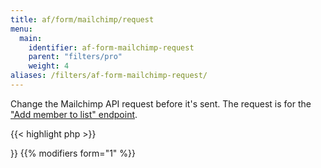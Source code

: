 ```yaml
---
title: af/form/mailchimp/request
menu:
  main:
    identifier: af-form-mailchimp-request
    parent: "filters/pro"
    weight: 4
aliases: /filters/af-form-mailchimp-request/
---
```


Change the Mailchimp API request before it's sent. The request is for the ["Add member to list" endpoint](https://mailchimp.com/developer/marketing/api/list-members/add-member-to-list/).

{{< highlight php >}}
<?php

function modify_mailchimp_request( $request, $form, $args ) {
    // The request body is JSON encoded so we must first decode it
    $body = json_decode( $request['body'], true );

    // Set custom merge tag named "NICKNAME" from "nickname" field 
    $body['merge_fields']['NICKNAME'] = af_get_field( 'nickname' );

    // Re-encode the altered body as JSON
    $request['body'] = json_encode( $body, JSON_FORCE_OBJECT );

    return $request;
}
add_filter( 'af/form/mailchimp/request/key=FORM_KEY', 'modify_mailchimp_request', 10, 3 );

{{< / highlight >}}

{{% modifiers form="1" %}}